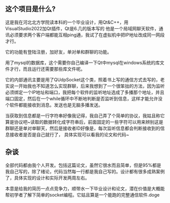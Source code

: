 ## 这个项目是什么?

这是我在河北北方学院读本科的一个毕业设计，用Qt&C++，用VisualStudio2022加Qt插件，Qt是6.几的版本写的
他是一个局域网聊天软件，通讯必须要求两个客户端都能互相ping通，我试了在虚拟机中把IP地址改成同一网段才行。

它的功能有登陆注册，加好友，单对单和群聊的功能。

用了mysql的数据库，这个需要你自己编译一下Qt中mysql在windows系统的库文件才行，而且运行还需要那些库文件呢。


它的内部通讯主要是用了QUdpSocket这个类，照着书上写的通信方式去写的，老实说一开始我也不知道怎么实现群聊，后来我想到了一个很笨拙的方法，因为监听必须绑定一个IP地址和端口，我把每个软件的监听地址选成了多播那个地址，并且端口固定，然后在一个while循环中不断地判断是否监听到信息，这样才能允许没个软件都能接收到消息。发送也是无脑多播发送。

当获取到信息都是一行字符串好像我记得，我自己弄了个简单的协议，我姑且称它算是协议吧~读取的数据转化成字符串后，前面固定的一些字符可以用来辨别这是群聊还是单对单聊天，然后是接收者ID好像是，每次监听信息都会判断接收到的信息接收者是否是自己就行了， 具体实现可以看我的论文和代码~

## 杂谈

全部代码都由我个人开发。包括这篇论文，虽然它很水而且简单，但是95%都是我自己写的，除了绪论，代码当然每一行都是我自己写的。设计都有很多成熟案例了，具体实现的设计和实际开发两周左右。

本意是给我的简历一点点竞争力，顺带水一下毕业设计和论文，潜在价值是大概能帮初学者了解下简单的socket编程。它姑且算是一个能跑的完整通信软件.doge




